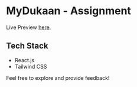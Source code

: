 

# MyDukaan - Assignment

Live Preview [here](https://thunderous-nougat-42784e.netlify.app/).

## Tech Stack
- React.js
- Tailwind CSS


Feel free to explore and provide feedback!
